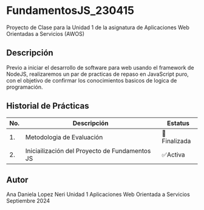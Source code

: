 # FundamentosJS_230415
Proyecto de Clase para la Unidad 1 de la asignatura de Aplicaciones Web Orientadas a Servicios (AWOS)

## Descripción

Previo a iniciar el desarrollo de software para web usando el framework de NodeJS, realizaremos un par de practicas de repaso en JavaScript puro, con el objetivo de confirmar los conocimientos basicos de logica de programación.


## Historial de Prácticas

|No.|Descripción|Estatus|
|--|--|--|
|1.|Metodologia de Evaluación|🙁Finalizada|
|2.|Iniciailización del Proyecto de Fundamentos JS|✅Activa|


## Autor
Ana Daniela Lopez Neri 
Unidad 1
Aplicaciones Web Orientada a Servicios
Septiembre 2024
